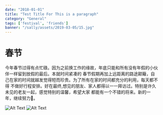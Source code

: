 ```yaml
---
date: "2018-01-01"
title: "Test Title For This is a paragraph"
category: "General"
tags: ['festival', 'friends']
banner: "/sally/assets/2019-03-05/15.jpg"
---
```


# 春节

今年春节过得有点忙碌。因为之前换工作的缘故，年底只能和所有没有年假的小伙伴一样留到放假的最后。本就时间紧凑的
春节假期再加上远距离的路途颠簸，自己在家的时间就越发觉得短而珍贵。为了所有在家的时间都充分的利用，每天都不得
不做好行程安排。好在最终,想见的朋友、家人都得以一一拜访过。特别是许久未见的老友一起，感觉特别的温馨，希望大家
都能有一个不错的将来。新的一年，继续努力🧐。


![Alt Text](/sally/assets/2019-03-05/11.jpg "Image Title")
![Alt Text](/sally/assets/2019-03-05/12.jpg "Image Title")


